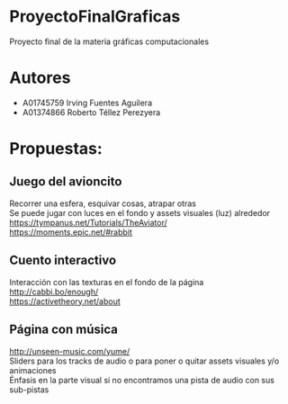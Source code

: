 # ProyectoFinalGraficas
Proyecto final de la materia gráficas computacionales 

# Autores
- A01745759 Irving Fuentes Aguilera
- A01374866 Roberto Téllez Perezyera

# Propuestas:

## Juego del avioncito
Recorrer una esfera, esquivar cosas, atrapar otras  
Se puede jugar con luces en el fondo y assets visuales (luz) alrededor  
https://tympanus.net/Tutorials/TheAviator/  
https://moments.epic.net/#rabbit

## Cuento interactivo
Interacción con las texturas en el fondo de la página  
http://cabbi.bo/enough/  
https://activetheory.net/about

## Página con música
http://unseen-music.com/yume/  
Sliders para los tracks de audio o para poner o quitar assets visuales y/o animaciones  
Énfasis en la parte visual si no encontramos una pista de audio con sus sub-pistas
